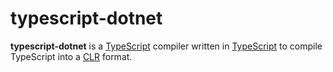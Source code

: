 # typescript-dotnet

**typescript-dotnet** is a [TypeScript](https://www.typescriptlang.org/) compiler written in [TypeScript](https://www.typescriptlang.org/) to compile TypeScript into a [CLR](https://docs.microsoft.com/en-us/dotnet/standard/components#applicable-standards) format.
